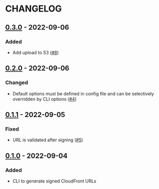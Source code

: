 # CHANGELOG

## [0.3.0](https://github.com/KentaKariya/cf-sign/releases/tag/v0.3.0) - 2022-09-06

### Added
- Add upload to S3 ([#8](https://github.com/KentaKariya/cf-sign/issues/8))

## [0.2.0](https://github.com/KentaKariya/cf-sign/releases/tag/v0.2.0) - 2022-09-06

### Changed
- Default options must be defined in config file and can be selectively overridden by CLI options ([#4](https://github.com/KentaKariya/cf-sign/issues/4))

## [0.1.1](https://github.com/KentaKariya/cf-sign/releases/tag/v0.1.1) - 2022-09-05

### Fixed
- URL is validated after signing ([#5](https://github.com/KentaKariya/cf-sign/issues/5))

## [0.1.0](https://github.com/KentaKariya/cf-sign/releases/tag/v0.1.0) - 2022-09-04

### Added
- CLI to generate signed CloudFront URLs

